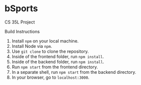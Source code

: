# bSports
CS 35L Project

Build Instructions
1. Install `npm` on your local machine.
2. Install Node via `npm`.
3. Use `git clone` to clone the repository.
4. Inside of the frontend folder, run `npm install`.
5. Inside of the backend folder, run `npm install`.
6. Run `npm start` from the frontend directory.
7. In a separate shell, run `npm start` from the backend directory.
8. In your browser, go to `localhost:3000`.
